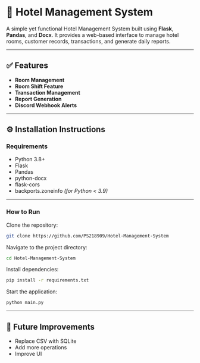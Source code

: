 # 🏨 Hotel Management System

A simple yet functional Hotel Management System built using **Flask**, **Pandas**, and **Docx**. It provides a web-based interface to manage hotel rooms, customer records, transactions, and generate daily reports.

---

## ✅ Features

- **Room Management**
- **Room Shift Feature**
- **Transaction Management**
- **Report Generation**
- **Discord Webhook Alerts**

---

## ⚙️ Installation Instructions

### Requirements

- Python 3.8+
- Flask  
- Pandas  
- python-docx  
- flask-cors  
- backports.zoneinfo *(for Python < 3.9)*

---

### How to Run

Clone the repository:

```bash
git clone https://github.com/PS218909/Hotel-Management-System
```
Navigate to the project directory:
```bash
cd Hotel-Management-System
```
Install dependencies:
```bash
pip install -r requirements.txt
```
Start the application:
```bash
python main.py
```
---
## 🚀 Future Improvements
-  Replace CSV with SQLite
-  Add more operations
-  Improve UI